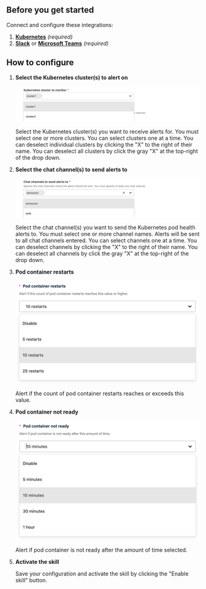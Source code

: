 ## Before you get started

Connect and configure these integrations:

1.  [**Kubernetes**](https://go.atomist.com/catalog/integration/kubernetes "GitHub Integration")
    _(required)_
2.  [**Slack**](https://go.atomist.com/catalog/integration/slack "Slack Integration")
    or
    [**Microsoft Teams**](https://go.atomist.com/catalog/integration/microsoft-teams "Microsoft Teams Integration")
    _(required)_

## How to configure

1.  **Select the Kubernetes cluster(s) to alert on**

    ![Kubernetes clusters](docs/images/param-clusters.png)

    Select the Kubernetes cluster(s) you want to receive alerts for. You must
    select one or more clusters. You can select clusters one at a time. You can
    deselect individual clusters by clicking the "X" to the right of their name.
    You can deselect all clusters by click the gray "X" at the top-right of the
    drop down.

1.  **Select the chat channel(s) to send alerts to**

    ![Chat channel](docs/images/param-chat-channels.png)

    Select the chat channel(s) you want to send the Kubernetes pod health alerts
    to. You must select one or more channel names. Alerts will be sent to all
    chat channels entered. You can select channels one at a time. You can
    deselect channels by clicking the "X" to the right of their name. You can
    deselect all channels by click the gray "X" at the top-right of the drop
    down.

1.  **Pod container restarts**

    ![Maximum container restarts](docs/images/param-restarts.png)

    Alert if the count of pod container restarts reaches or exceeds this value.

1.  **Pod container not ready**

    ![Container not ready delay](docs/images/param-not-ready.png)

    Alert if pod container is not ready after the amount of time selected.

1.  **Activate the skill**

    Save your configuration and activate the skill by clicking the "Enable
    skill" button.
